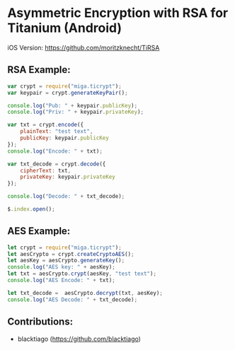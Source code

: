 # Asymmetric Encryption with RSA for Titanium (Android)

iOS Version: https://github.com/moritzknecht/TiRSA

## RSA Example:

```javascript
var crypt = require("miga.ticrypt");
var keypair = crypt.generateKeyPair();

console.log("Pub: " + keypair.publicKey);
console.log("Priv: " + keypair.privateKey);

var txt = crypt.encode({
    plainText: "test text",
    publicKey: keypair.publicKey
});
console.log("Encode: " + txt);

var txt_decode = crypt.decode({
    cipherText: txt,
    privateKey: keypair.privateKey
});

console.log("Decode: " + txt_decode);

$.index.open();

```


## AES Example:

```javascript
let crypt = require("miga.ticrypt");
let aesCrypto = crypt.createCryptoAES();
let aesKey = aesCrypto.generateKey();
console.log("AES key: " + aesKey);
let txt = aesCrypto.crypt(aesKey, "test text");
console.log("AES Encode: " + txt);

let txt_decode =  aesCrypto.decrypt(txt, aesKey);
console.log("AES Decode: " + txt_decode);
```

## Contributions:
* blacktiago (https://github.com/blacktiago)
